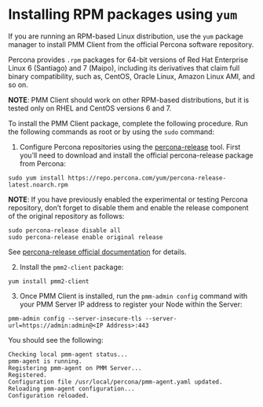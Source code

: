 # Installing RPM packages using `yum`

If you are running an RPM-based Linux distribution, use the `yum` package
manager to install PMM Client from the official Percona software repository.

Percona provides `.rpm` packages for 64-bit versions
of Red Hat Enterprise Linux 6 (Santiago) and 7 (Maipo),
including its derivatives that claim full binary compatibility,
such as, CentOS, Oracle Linux, Amazon Linux AMI, and so on.

**NOTE**: PMM Client should work on other RPM-based distributions,
but it is tested only on RHEL and CentOS versions 6 and 7.

To install the PMM Client package, complete the following procedure. Run the following commands as root or by using the `sudo` command:


1. Configure Percona repositories using the [percona-release](https://www.percona.com/doc/percona-repo-config/percona-release.html) tool. First you’ll need to download and install the official percona-release package from Percona:

```
sudo yum install https://repo.percona.com/yum/percona-release-latest.noarch.rpm
```

**NOTE**: If you have previously enabled the experimental or testing
Percona repository, don’t forget to disable them and enable the release
component of the original repository as follows:

```
sudo percona-release disable all
sudo percona-release enable original release
```

See [percona-release official documentation](https://www.percona.com/doc/percona-repo-config/percona-release.html) for details.


2. Install the `pmm2-client` package:

```
yum install pmm2-client
```


3. Once PMM Client is installed, run the `pmm-admin config` command with your PMM Server IP address to register your Node within the Server:

```
pmm-admin config --server-insecure-tls --server-url=https://admin:admin@<IP Address>:443
```

You should see the following:

```
Checking local pmm-agent status...
pmm-agent is running.
Registering pmm-agent on PMM Server...
Registered.
Configuration file /usr/local/percona/pmm-agent.yaml updated.
Reloading pmm-agent configuration...
Configuration reloaded.
```
